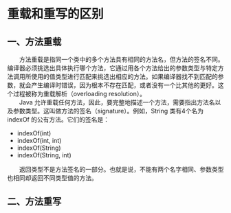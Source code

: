 # 重载和重写的区别
## 一、方法重载
&emsp;&emsp;方法重载是指同一个类中的多个方法具有相同的方法名，但方法的签名不同。编译器必须挑选出具体执行哪个方法，它通过用各个方法给出的参数类型与特定方法调用所使用的值类型进行匹配来挑选出相应的方法。如果编译器找不到匹配的参数，就会产生编译时错误，因为根本不存在匹配，或者没有一个比其他的更好。这个过程被称为重载解析（overloading resolution）。  
&emsp;&emsp;Java 允许重载任何方法，因此，要完整地描述一个方法，需要指出方法名以及参数类型。这叫做方法的签名（signature）。例如，String 类有4个名为 indexOf 的公有方法。它们的签名是：
- indexOf(int)
- indexOf(int, int)
- indexOf(String)
- indexOf(String, int)  

&emsp;&emsp;返回类型不是方法签名的一部分。也就是说，不能有两个名字相同、参数类型也相同却返回不同类型值的方法。
## 二、方法重写